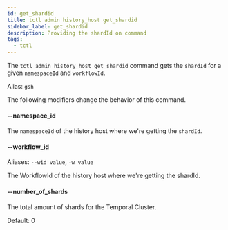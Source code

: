 ```yaml
---
id: get_shardid
title: tctl admin history_host get_shardid
sidebar_label: get_shardid
description: Providing the shardId on command
tags:
  - tctl
---
```


The `tctl admin history_host get_shardid` command gets the `shardId` for a given `namespaceId` and `workflowId`.

Alias: `gsh`

The following modifiers change the behavior of this command.

#### --namespace_id

The `namespaceId` of the history host where we're getting the `shardId`.

#### --workflow_id

Aliases: `--wid value`, `-w value`

The WorkflowId of the history host where we're getting the shardId.

#### --number_of_shards

The total amount of shards for the Temporal Cluster.

Default: 0
